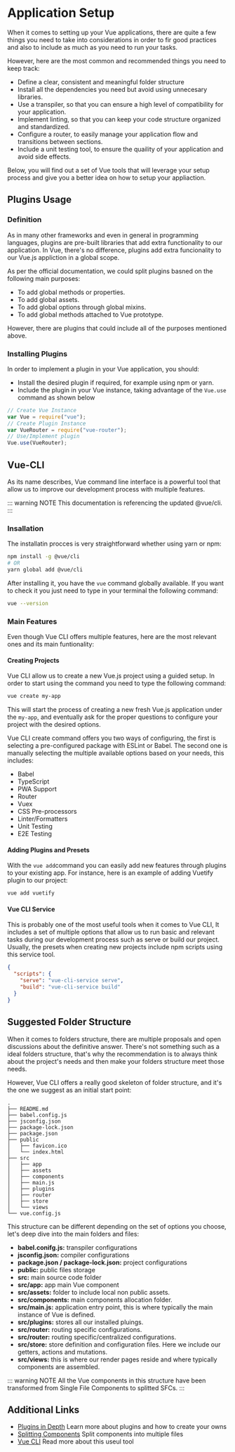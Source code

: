 # Application Setup

When it comes to setting up your Vue applications, there are quite a few things you need to take into considerations in order to fir good practices and also to include as much as you need to run your tasks.

However, here are the most common and recommended things you need to keep track:

- Define a clear, consistent and meaningful folder structure
- Install all the dependencies you need but avoid using unnecesary libraries.
- Use a transpiler, so that you can ensure a high level of compatibility for your application.
- Implement linting, so that you can keep your code structure organized and standardized.
- Configure a router, to easily manage your application flow and transitions between sections.
- Include a unit testing tool, to ensure the quaility of your application and avoid side effects.

Below, you will find out a set of Vue tools that will leverage your setup process and give you a better idea on how to setup your appliaction.

## Plugins Usage

### Definition

As in many other frameworks and even in general in programming languages, plugins are pre-built libraries that add extra functionality to our application. In Vue, there's no difference, plugins add extra funcionality to our Vue.js appliction in a global scope.

As per the official documentation, we could split plugins basned on the following main purposes:

- To add global methods or properties.
- To add global assets.
- To add global options through global mixins.
- To add global methods attached to Vue prototype.

However, there are plugins that could include all of the purposes mentioned above.

### Installing Plugins

In order to implement a plugin in your Vue application, you should:

- Install the desired plugin if required, for example using npm or yarn.
- Include the plugin in your Vue instance, taking advantage of the `Vue.use` command as shown below

```javascript
// Create Vue Instance
var Vue = require("vue");
// Create Plugin Instance
var VueRouter = require("vue-router");
// Use/Implement plugin
Vue.use(VueRouter);
```

## Vue-CLI

As its name describes, Vue command line interface is a powerful tool that allow us to improve our development process with multiple features.

::: warning NOTE
This documentation is referencing the updated @vue/cli.
:::

### Insallation

The installatin procces is very straightforward whether using yarn or npm:

```bash
npm install -g @vue/cli
# OR
yarn global add @vue/cli
```

After installing it, you have the `vue` command globally available. If you want to check it you just need to type in your terminal the following command:

```bash
vue --version
```

### Main Features

Even though Vue CLI offers multiple features, here are the most relevant ones and its main funtionality:

#### Creating Projects

Vue CLI allow us to create a new Vue.js project using a guided setup. In order to start using the command you need to type the following command:

```bash
vue create my-app
```

This will start the process of creating a new fresh Vue.js application under the `my-app`, and eventually ask for the proper questions to configure your project with the desired options.

Vue CLI create command offers you two ways of configuring, the first is selecting a pre-configured package with ESLint or Babel. The second one is manually selecting the multiple available options based on your needs, this includes:

- Babel
- TypeScript
- PWA Support
- Router
- Vuex
- CSS Pre-processors
- Linter/Formatters
- Unit Testing
- E2E Testing

#### Adding Plugins and Presets

With the `vue add`command you can easily add new features through plugins to your existing app. For instance, here is an example of adding Vuetify plugin to our project:

```bash
vue add vuetify
```

#### Vue CLI Service

This is probably one of the most useful tools when it comes to Vue CLI, It includes a set of multiple options that allow us to run basic and relevant tasks during our development process such as serve or build our project. Usually, the presets when creating new projects include npm scripts using this service tool.

```json
{
  "scripts": {
    "serve": "vue-cli-service serve",
    "build": "vue-cli-service build"
  }
}
```

## Suggested Folder Structure

When it comes to folders structure, there are multiple proposals and open discussions about the definitive answer. There's not something such as a ideal folders structure, that's why the recommendation is to always think about the project's needs and then make your folders structure meet those needs.

However, Vue CLI offers a really good skeleton of folder structure, and it's the one we suggest as an initial start point:

```
.
├── README.md
├── babel.config.js
├── jsconfig.json
├── package-lock.json
├── package.json
├── public
│   ├── favicon.ico
│   └── index.html
├── src
│   ├── app
│   ├── assets
│   ├── components
│   ├── main.js
│   ├── plugins
│   ├── router
│   ├── store
│   └── views
└── vue.config.js
```

This structure can be different depending on the set of options you choose, let's deep dive into the main folders and files:

- **babel.conifg.js:** transpiler configurations
- **jsconfig.json:** compiler configurations
- **package.json / package-lock.json:** project configurations
- **public:** public files storage
- **src:** main source code folder
- **src/app:** app main Vue component
- **src/assets:** folder to include local non public assets.
- **src/components:** main components allocation folder.
- **src/main.js:** application entry point, this is where typically the main instance of Vue is defined.
- **src/plugins:** stores all our installed pluings.
- **src/router:** routing specific configurations.
- **src/router:** routing specific/centralized configurations.
- **src/store:** store definition and configuration files. Here we include our getters, actions and mutations.
- **src/views:** this is where our render pages reside and where typically components are assembled.

::: warning NOTE
All the Vue components in this structure have been transformed from Single File Components to splitted SFCs.
:::

## Additional Links

- [Plugins in Depth](https://vuejs.org/v2/guide/plugins.html#ad) Learn more about plugins and how to create your owns
- [Splitting Components](https://nullcast.io/split-vue-js-components-into-multiple-files/) Split components into multiple files
- [Vue CLI](https://cli.vuejs.org/guide/) Read more about this useul tool

